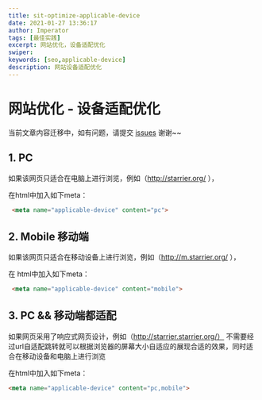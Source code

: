 ```yaml
---
title: sit-optimize-applicable-device
date: 2021-01-27 13:36:17
author: Imperator
tags: [最佳实践]
excerpt: 网站优化，设备适配优化
swiper:
keywords: [seo,applicable-device]
description: 网站设备适配优化
---
```


# 网站优化 - 设备适配优化

当前文章内容迁移中，如有问题，请提交 [issues](https://github.com/Starrier/starrier.github.io/issues) 谢谢~~

## 1. PC 

如果该网页只适合在电脑上进行浏览，例如（http://starrier.org/ ），

在html中加入如下meta：

```html
 <meta name="applicable-device" content="pc">  
```


## 2. Mobile 移动端
如果该网页只适合在移动设备上进行浏览，例如（http://m.starrier.org/ ），

在 html中加入如下meta：

```html
 <meta name="applicable-device" content="mobile"> 
```

## 3. PC && 移动端都适配

如果网页采用了响应式网页设计，例如（http://starrier.starrier.org/） 不需要经过url自适配跳转就可以根据浏览器的屏幕大小自适应的展现合适的效果，同时适合在移动设备和电脑上进行浏览

在html中加入如下meta：  

```html
<meta name="applicable-device" content="pc,mobile">

```
